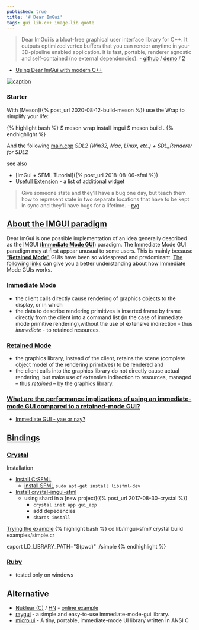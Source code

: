 ```yaml
---
published: true
title: '# Dear ImGui'
tags: gui lib-c++ image-lib quote
---
```

> Dear ImGui is a bloat-free graphical user interface library for C++. It outputs optimized vertex buffers that you can render anytime in your 3D-pipeline enabled application. It is fast, portable, renderer agnostic and self-contained (no external dependencies). - [github](https://github.com/ocornut/imgui#dear-imgui) / [demo](https://pthom.github.io/imgui_manual_online/manual/imgui_manual.html) / [2](https://raw.githubusercontent.com/wiki/ocornut/imgui/web/v167/v167-misc.png)

- [Using Dear ImGui with modern C++](https://edw.is/using-imgui-with-sfml-pt2/)

[![caption](https://raw.githubusercontent.com/wiki/ocornut/imgui/web/v160/code_sample_03_color.gif)](https://pthom.github.io/imgui_manual/)

### Starter

With [Meson]({% post_url 2020-08-12-build-meson %})
use the Wrap to simplify your life:

{% highlight bash %}
$ meson wrap install imgui
$ meson build .
{% endhighlight %}

And the following [main.cpp](https://github.com/ocornut/imgui/tree/master/examples/example_sdl2_sdlrenderer2) _SDL2 (Win32, Mac, Linux, etc.) + SDL_Renderer for SDL2_

see also
- [ImGui + SFML Tutorial]({% post_url 2018-08-06-sfml %})
- [Usefull Extension](https://github.com/ocornut/imgui/wiki/Useful-Extensions) - a list of additional widget

> Give someone state and they'll have a bug one day, but teach them how to represent state in two separate locations that have to be kept in sync and they'll have bugs for a lifetime. - [ryg](https://github.com/ocornut/imgui)


## [About the IMGUI paradigm](https://github.com/ocornut/imgui/wiki#about-the-imgui-paradigm)

Dear ImGui is one possible implementation of an idea generally described as the IMGUI ([**Immediate Mode GUI**](https://en.wikipedia.org/wiki/Immediate_mode_(computer_graphics))) paradigm. The Immediate Mode GUI paradigm may at first appear unusual to some users. This is mainly because ["**Retained Mode**"](https://en.wikipedia.org/wiki/Retained_mode) GUIs have been so widespread and predominant. [The following links](https://www.youtube.com/watch?v=LSRJ1jZq90k) can give you a better understanding about how Immediate Mode GUIs works.

### [Immediate Mode](https://en.wikipedia.org/wiki/Immediate_mode_(computer_graphics))
- the client calls directly cause rendering of graphics objects to the display, or in which
- the data to describe rendering primitives is inserted frame by frame directly from the client into a command list (in the case of immediate mode primitive rendering),without the use of extensive indirection - thus _immediate_ - to retained resources.

### [Retained Mode](https://en.wikipedia.org/wiki/Retained_mode)
- the graphics library, instead of the client, retains the scene (complete object model of the rendering primitives) to be rendered and
- the client calls into the graphics library do not directly cause actual rendering, but make use of extensive indirection to resources, managed – thus _retained_ – by the graphics library.

### [What are the performance implications of using an immediate-mode GUI compared to a retained-mode GUI?](https://stackoverflow.com/questions/47444189/what-are-the-performance-implications-of-using-an-immediate-mode-gui-compared-to)
- [Immediate GUI - yae or nay?](https://gamedev.stackexchange.com/questions/24103/immediate-gui-yae-or-nay)



## [Bindings](https://github.com/ocornut/imgui/wiki/Bindings)
### [Crystal](https://github.com/oprypin/crystal-imgui)
    
Installation
- [Install CrSFML](https://github.com/oprypin/crsfml#installation)
	- [install SFML](https://www.sfml-dev.org/tutorials/2.5/start-linux.php) `sudo apt-get install libsfml-dev`
- [Install crystal-imgui-sfml](https://github.com/oprypin/crystal-imgui-sfml)
	- using shard in a [new project]({% post_url 2017-08-30-crystal %}) 
    	- `crystal init app gui_app`
        - add depedencies
        - `shards install`

[Trying the example](https://github.com/oprypin/crystal-imgui-sfml#building-a-project)
{% highlight bash %}
cd lib/imgui-sfml/
crystal build examples/simple.cr

export LD_LIBRARY_PATH="$(pwd)"
./simple
{% endhighlight %}
    
### [Ruby](https://github.com/vaiorabbit/ruby-imgui)
- tested only on windows

## Alternative
- [Nuklear (C)](https://github.com/Immediate-Mode-UI/Nuklear) / [HN](https://news.ycombinator.com/item?id=34106762) - [online example](https://floooh.github.io/sokol-html5/nuklear-sapp.html)
- [raygui](https://news.ycombinator.com/item?id=30813000) - a simple and easy-to-use immediate-mode-gui library.
- [micro ui](https://github.com/rxi/microui) - A tiny, portable, immediate-mode UI library written in ANSI C

